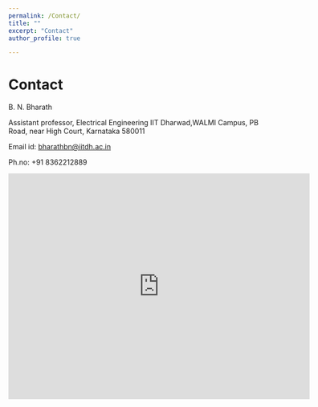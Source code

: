 ```yaml
---
permalink: /Contact/
title: ""
excerpt: "Contact"
author_profile: true

---
```


# Contact

B. N. Bharath 

Assistant professor, Electrical Engineering
IIT Dharwad,WALMI Campus, PB Road, 
near High Court, Karnataka 580011

Email id: bharathbn@iitdh.ac.in

Ph.no: +91 8362212889

<iframe src="https://www.google.com/maps/embed?pb=!1m18!1m12!1m3!1d3844.359492768464!2d74.92343857386146!3d15.518847353939437!2m3!1f0!2f0!3f0!3m2!1i1024!2i768!4f13.1!3m3!1m2!1s0x3bbf3374630048df%3A0xce8a50f437a61c46!2sIndian%20Institute%20Of%20Technology%20Dharwad!5e0!3m2!1sen!2sin!4v1687156240676!5m2!1sen!2sin" width="600" height="450" style="border:0;" allowfullscreen="" loading="lazy" referrerpolicy="no-referrer-when-downgrade"></iframe>
